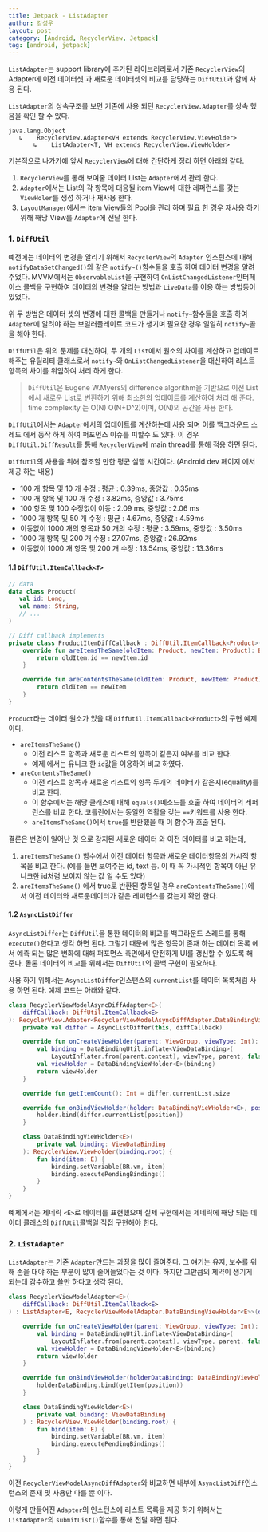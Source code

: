 ```yaml
---
title: Jetpack - ListAdapter
author: 강성우
layout: post
category: [Android, RecyclerView, Jetpack]
tag: [android, jetpack]
---
```


`ListAdapter`는 support library에 추가된 라이브러리로서 기존 `RecyclerView`의 Adapter에 이전 데이터셋 과 새로운 데이터셋의 비교를 담당하는 `DiffUtil`과 함께 사용 된다.

`ListAdapter`의 상속구조를 보면 기존에 사용 되던 `RecyclerView.Adapter`를 상속 했음을 확인 할 수 있다.

```
java.lang.Object
   ↳	RecyclerView.Adapter<VH extends RecyclerView.ViewHolder>
 	   ↳	ListAdapter<T, VH extends RecyclerView.ViewHolder>
```

기본적으로 나가기에 앞서 `RecyclerView`에 대해 간단하게 정리 하면 아래와 같다. 

1. `RecyclerView`를 통해 보여줄 데이터 List는 `Adapter`에서 관리 한다. 
2. `Adapter`에서는 List의 각 항목에 대응될 item View에 대한 레퍼런스를 갖는 `ViewHoler`를 생성 하거나 재사용 한다.
3. `LayoutManager`에서는 item View들의 Pool을 관리 하며 필요 한 경우 재사용 하기 위해 해당 View를 `Adapter`에 전달 한다.

### 1. `DiffUtil`

예전에는 데이터의 변경을 알리기 위해서 `RecyclerView`의 `Adapter` 인스턴스에 대해 `notifyDataSetChanged()`와 같은 `notify~()`함수들을 호출 하여 데이터 변경을 알려 주었다. MVVM에서는 `ObservableList`을 구현하여 `OnListChangedListener`인터페이스 콜백을 구현하여 데이터의 변경을 알리는 방법과 `LiveData`를 이용 하는 방법등이 있었다.

위 두 방법은 데이터 셋의 변경에 대한 콜백을 만들거나 `notify~`함수들을 호출 하여 `Adapter`에 알려야 하는 보일러플레이트 코드가 생기며 필요한 경우 일일히 `notify~`콜을 해야 한다. 

`DiffUtil`은 위의 문제를 대신하여, 두 개의 `List`에서 원소의 차이를 계산하고 업데이트 해주는 유틸리티 클래스로서 `notify~`와 `OnListChangedListener`을 대신하여 리스트 항목의 차이를 위임하여 처리 하게 한다. 

> `DiffUtil`은 Eugene W.Myers의 difference algorithm을 기반으로 이전 List에서 새로운 List로 변환하기 위해 최소한의 업데이트를 계산하여 처리 해 준다. time complexity 는 O(N) O(N+D^2)이며, O(N)의 공간을 사용 한다.

`DiffUtil`에서는 `Adapter`에서의 업데이트를 계산하는데 사용 되며 이를 백그라운드 스레드 에서 동작 하게 하여 퍼포먼스 이슈를 피할수 도 있다. 이 경우 `DiffUtil.DiffResult`를 통해 `RecyclerView`에 main thread를 통해 적용 하면 된다. 

`DiffUtil`의 사용을 위해 참조할 만한 평균 실행 시간이다. (Android dev 페이지 에서 제공 하는 내용)

- 100 개 항목 및 10 개 수정 : 평균 : 0.39ms, 중앙값 : 0.35ms
- 100 개 항목 및 100 개 수정  : 3.82ms, 중앙값 : 3.75ms
- 100 항목 및 100 수정없이 이동 : 2.09 ms, 중앙값 : 2.06 ms
- 1000 개 항목 및 50 개 수정 : 평균 : 4.67ms, 중앙값 : 4.59ms
- 이동없이 1000 개의 항목과 50 개의 수정 : 평균 : 3.59ms, 중앙값 : 3.50ms
- 1000 개 항목 및 200 개 수정 : 27.07ms, 중앙값 : 26.92ms
- 이동없이 1000 개 항목 및 200 개 수정 : 13.54ms, 중앙값 : 13.36ms

#### 1.1 `DiffUtil.ItemCallback<T>`


```kotlin
// data 
data class Product(
   val id: Long,
   val name: String,
   // ...
)

// Diff callback implements
private class ProductItemDiffCallback : DiffUtil.ItemCallback<Product>() {
    override fun areItemsTheSame(oldItem: Product, newItem: Product): Boolean {
        return oldItem.id == newItem.id
    }

    override fun areContentsTheSame(oldItem: Product, newItem: Product): Boolean {
        return oldItem == newItem
    }
}
```

`Product`라는 데이터 원소가 있을 때 `DiffUtil.ItemCallback<Product>`의 구현 예제 이다. 

- `areItemsTheSame()` 
  - 이전 리스트 항목과 새로운 리스트의 항목이 같은지 여부를 비교 한다. 
  - 예제 에서는 유니크 한 `id`값을 이용하여 비교 하였다. 
- `areContentsTheSame()`
  - 이전 리스트 항목과 새로운 리스트의 항목 두개의 데이터가 같은지(equality)를 비교 한다. 
  - 이 함수에서는 해당 클래스에 대해 `equals()`메소드를 호출 하여 데이터의 레퍼런스를 비교 한다. 코틀린에서는 동일한 역활을 갖는 `==`키워드를 사용 한다. 
  - `areItemsTheSame()`에서 `true`를 반환했을 때 이 함수가 호출 된다. 

결론은 변경이 일어난 것 으로 감지된 새로운 데이터 와 이전 데이터를 비교 하는데, 

1. `areItemsTheSame()` 함수에서 이전 데이터 항목과 새로운 데이터항목의 가시적 항목을 비교 한다. (예를 들면 보여주는 id, text 등. 이 때 꼭 가시적인 항목이 아닌 유니크한 id처럼 보이지 않는 값 일 수도 있다) 
2. `areItemsTheSame()` 에서 true로 반환된 항목일 경우 `areContentsTheSame()`에서 이전 데이터와 새로운데이터가 같은 레퍼런스를 갖는지 확인 한다. 

#### 1.2 `AsyncListDiffer` 

`AsyncListDiffer`는 `DiffUtil`을 통한 데이터의 비교를 백그라운드 스레드를 통해 `execute()`한다고 생각 하면 된다. 그렇기 때문에 많은 항목이 존재 하는 데이터 목록 에서 예측 되는 많은 변화에 대해 퍼포먼스 측면에서 안전하게 UI를 갱신할 수 있도록 해 준다. 몰론 데이터의 비교를 위해서는 `DiffUtil`의 콜백 구현이 필요하다. 

사용 하기 위해서는 `AsyncListDiffer`인스턴스의 `currentList`를 데이터 목록처럼 사용 하면 된다. 예제 코드는 아래와 같다.

```kotlin
class RecyclerViewModelAsyncDiffAdapter<E>(
    diffCallback: DiffUtil.ItemCallback<E>
): RecyclerView.Adapter<RecyclerViewModelAsyncDiffAdapter.DataBindingVieWHolder<E>>() {
    private val differ = AsyncListDiffer(this, diffCallback)

    override fun onCreateViewHolder(parent: ViewGroup, viewType: Int): DataBindingVieWHolder<E> {
        val binding = DataBindingUtil.inflate<ViewDataBinding>(
            LayoutInflater.from(parent.context), viewType, parent, false)
        val viewHolder = DataBindingVieWHolder<E>(binding)        
        return viewHolder
    }

    override fun getItemCount(): Int = differ.currentList.size

    override fun onBindViewHolder(holder: DataBindingVieWHolder<E>, position: Int) {
        holder.bind(differ.currentList[position])
    }

    class DataBindingVieWHolder<E>(
        private val binding: ViewDataBinding
    ): RecyclerView.ViewHolder(binding.root) {
        fun bind(item: E) {
            binding.setVariable(BR.vm, item)
            binding.executePendingBindings()
        }
    }
}
```

예제에서는 제네릭 `<E>`로 데이터를 표현했으며 실제 구현에서는 제네릭에 해당 되는 데이터 클래스의 `DiffUtil`콜백일 직접 구현해야 한다. 

### 2. `ListAdapter`

`ListAdapter`는 기존 `Adapter`만드는 과정을 많이 줄여준다. 그 얘기는 유지, 보수를 위해 손을 대야 하는 부분이 많이 줄어들었다는 것 이다. 하지만 그만큼의 제약이 생기게 되는데 감수하고 쓸만 하다고 생각 된다. 

```kotlin
class RecyclerViewModelAdapter<E>(
    diffCallback: DiffUtil.ItemCallback<E>
) : ListAdapter<E, RecyclerViewModelAdapter.DataBindingViewHolder<E>>(diffCallback) {

    override fun onCreateViewHolder(parent: ViewGroup, viewType: Int): DataBindingViewHolder<E> {
        val binding = DataBindingUtil.inflate<ViewDataBinding>(
            LayoutInflater.from(parent.context), viewType, parent, false)
        val viewHolder = DataBindingViewHolder<E>(binding)
        return viewHolder
    }

    override fun onBindViewHolder(holderDataBinding: DataBindingViewHolder<E>, position: Int) {
        holderDataBinding.bind(getItem(position))
    }

    class DataBindingViewHolder<E>(
        private val binding: ViewDataBinding
    ) : RecyclerView.ViewHolder(binding.root) {
        fun bind(item: E) {
            binding.setVariable(BR.vm, item)
            binding.executePendingBindings()
        }
    }
}
```

이전 `RecyclerViewModelAsyncDiffAdapter`와 비교하면 내부에 `AsyncListDiff`인스턴스의 존재 및 사용만 다를 뿐 이다. 

이렇게 만들어진 `Adapter`의 인스턴스에 리스트 목록을 제공 하기 위해서는 `ListAdapter`의 `submitList()`함수를 통해 전달 하면 된다. 
